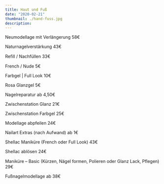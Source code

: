 ```yaml
---
title: Haut und Fuß
date: "2020-02-21"
thumbnail: ./hand-fuss.jpg
description:
---
```


Neumodellage mit Verlängerung 58€

Naturnagelverstärkung 43€

Reﬁll / Nachfüllen 33€

French / Nude 5€

Farbgel | Full Look 10€

Rosa Glanzgel 5€

Nagelreparatur ab 4,50€

Zwischenstation Glanz 21€

Zwischenstation Farbgel 25€

Modellage abpfeilen 24€

Nailart Extras (nach Aufwand) ab 1€

Shellac Maniküre (French oder Full Look) 43€

Shellac ablösen 24€

Maniküre – Basic
(Kürzen, Nägel formen, Polieren oder Glanz Lack, Pﬂegen) 29€

Fußnagelmodellage ab 38€
